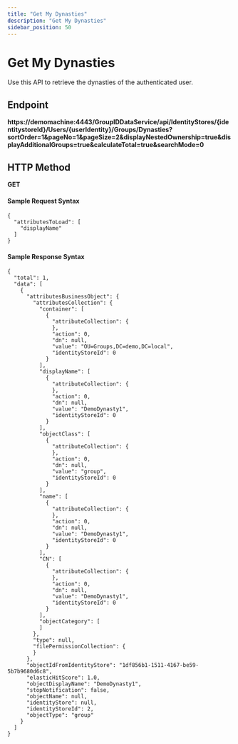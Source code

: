 ```yaml
---
title: "Get My Dynasties"
description: "Get My Dynasties"
sidebar_position: 50
---
```


# Get My Dynasties

Use this API to retrieve the dynasties of the authenticated user.

## Endpoint

**https://demomachine:4443/GroupIDDataService/api/IdentityStores/{identitystoreId}/Users/{userIdentity}/Groups/Dynasties?sortOrder=1&pageNo=1&pageSize=2&displayNestedOwnership=true&displayAdditionalGroups=true&calculateTotal=true&searchMode=0**

## HTTP Method

**GET**

#### Sample Request Syntax

```
{
  "attributesToLoad": [
    "displayName"
  ]
}
```

#### Sample Response Syntax

```
{
  "total": 1,
  "data": [
    {
      "attributesBusinessObject": {
        "attributesCollection": {
          "container": [
            {
              "attributeCollection": {
              },
              "action": 0,
              "dn": null,
              "value": "OU=Groups,DC=demo,DC=local",
              "identityStoreId": 0
            }
          ],
          "displayName": [
            {
              "attributeCollection": {
              },
              "action": 0,
              "dn": null,
              "value": "DemoDynasty1",
              "identityStoreId": 0
            }
          ],
          "objectClass": [
            {
              "attributeCollection": {
              },
              "action": 0,
              "dn": null,
              "value": "group",
              "identityStoreId": 0
            }
          ],
          "name": [
            {
              "attributeCollection": {
              },
              "action": 0,
              "dn": null,
              "value": "DemoDynasty1",
              "identityStoreId": 0
            }
          ],
          "CN": [
            {
              "attributeCollection": {
              },
              "action": 0,
              "dn": null,
              "value": "DemoDynasty1",
              "identityStoreId": 0
            }
          ],
          "objectCategory": [
          ]
        },
        "type": null,
        "filePermissionCollection": {
        }
      },
      "objectIdFromIdentityStore": "1df856b1-1511-4167-be59-5b7b9680d6c8",
      "elasticHitScore": 1.0,
      "objectDisplayName": "DemoDynasty1",
      "stopNotification": false,
      "objectName": null,
      "identityStore": null,
      "identityStoreId": 2,
      "objectType": "group"
    }
  ]
}
```
